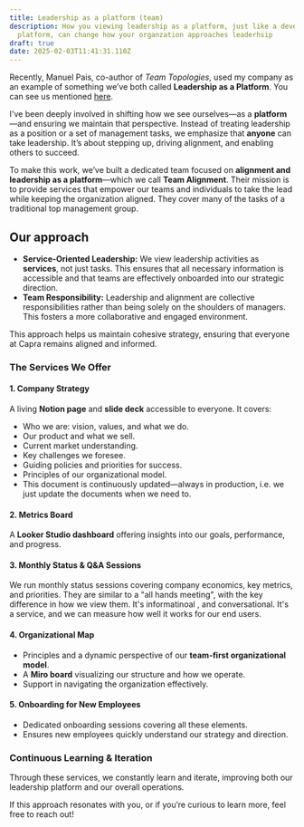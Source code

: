 ```yaml
---
title: Leadership as a platform (team)
description: How you viewing leadership as a platform, just like a developer
  platform, can change how your organzation approaches leaderhsip
draft: true
date: 2025-02-03T11:41:31.110Z
---
```

Recently, Manuel Pais, co-author of *Team Topologies*, used my company as an example of something we’ve both called **Leadership as a Platform**. You can see us mentioned [here](<>).

I've been deeply involved in shifting how we see ourselves—as a **platform**—and ensuring we maintain that perspective. Instead of treating leadership as a position or a set of management tasks, we emphasize that **anyone** can take leadership. It’s about stepping up, driving alignment, and enabling others to succeed.

To make this work, we’ve built a dedicated team focused on **alignment and leadership as a platform**—which we call **Team Alignment**. Their mission is to provide services that empower our teams and individuals to take the lead while keeping the organization aligned. They cover many of the tasks of a traditional top management group.

## Our approach

* **Service-Oriented Leadership:** We view leadership activities as **services**, not just tasks. This ensures that all necessary information is accessible and that teams are effectively onboarded into our strategic direction.
* **Team Responsibility:** Leadership and alignment are collective responsibilities rather than being solely on the shoulders of managers. This fosters a more collaborative and engaged environment.

This approach helps us maintain cohesive strategy, ensuring that everyone at Capra remains aligned and informed.


### The Services We Offer

#### 1. **Company Strategy**

A living **Notion page** and **slide deck** accessible to everyone. It covers:

  * Who we are: vision, values, and what we do.
  * Our product and what we sell.
  * Current market understanding.
  * Key challenges we foresee.
  * Guiding policies and priorities for success.
  * Principles of our organizational model.
* This document is continuously updated—always in production, i.e. we just update the documents when we need to.

#### 2. **Metrics Board**
A **Looker Studio dashboard** offering insights into our goals, performance, and progress.

#### 3. **Monthly Status & Q&A Sessions**

We run monthly status sessions covering company economics, key metrics, and priorities. They are similar to a "all hands meeting", with the key difference in how we view them. It's informatinoal , and conversational. It's a service, and we can measure how well it works for our end users.

#### 4. **Organizational Map**

* Principles and a dynamic perspective of our **team-first organizational model**.
* A **Miro board** visualizing our structure and how we operate.
* Support in navigating the organization effectively.

#### 5. **Onboarding for New Employees**

* Dedicated onboarding sessions covering all these elements.
* Ensures new employees quickly understand our strategy and direction.


### Continuous Learning & Iteration

Through these services, we constantly learn and iterate, improving both our leadership platform and our overall operations.

If this approach resonates with you, or if you’re curious to learn more, feel free to reach out!
